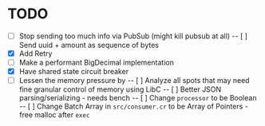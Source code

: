 # TODO
- [ ] Stop sending too much info via PubSub (might kill pubsub at all)
-- [ ] Send uuid + amount as sequence of bytes
- [X] Add Retry
- [ ] Make a performant BigDecimal implementation
- [X] Have shared state circuit breaker
- [ ] Lessen the memory pressure by
-- [ ] Analyze all spots that may need fine granular control of memory using LibC
-- [ ] Better JSON parsing/serializing - needs bench
-- [ ] Change `processor` to be Boolean
-- [ ] Change Batch Array in `src/consumer.cr` to be Array of Pointers - free malloc after `exec`
